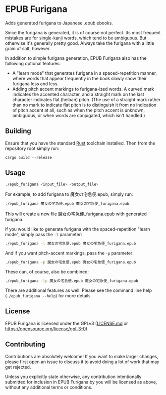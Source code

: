 # EPUB Furigana

Adds generated furigana to Japanese .epub ebooks.

Since the furigana is generated, it is of course not perfect.  Its most frequent mistakes are for single-kanji words, which tend to be ambiguous. But otherwise it's generally pretty good.  Always take the furigana with a little grain of salt, however.

In addition to simple furigana generation, EPUB Furigana also has the following optional features:

- A "learn mode" that generates furigana in a spaced-repetition manner, where words that appear frequently in the book slowly show their furigana less and less.
- Adding pitch accent markings to furigana-ized words. A curved mark indicates the accented character, and a straight mark on the last character indicates flat (heiban) pitch.  (The use of a straight mark rather than no mark to indicate flat pitch is to distinguish it from no indication of pitch accent at all, such as when the pitch accent is unknown, ambiguous, or when words are conjugated, which isn't handled.)


## Building

Ensure that you have the standard [Rust](https://www.rust-lang.org) toolchain
installed.  Then from the repository root simply run:

```
cargo build --release
```


## Usage

```bash
./epub_furigana <input_file> <output_file>
```

For example, to add furigana to 魔女の宅急便.epub,
simply run:

```bash
./epub_furigana 魔女の宅急便.epub 魔女の宅急便_furigana.epub
```

This will create a new file 魔女の宅急便_furigana.epub with generated furigana.

If you would like to generate furigana with the spaced-repetition "learn mode", simply pass the `-l` parameter:

```bash
./epub_furigana -l 魔女の宅急便.epub 魔女の宅急便_furigana.epub
```

And if you want pitch-accent markings, pass the `-p` parameter:

```bash
./epub_furigana -p 魔女の宅急便.epub 魔女の宅急便_furigana.epub
```

These can, of course, also be combined:

```bash
./epub_furigana -lp 魔女の宅急便.epub 魔女の宅急便_furigana.epub
```

There are additional features as well.  Please see the command line help
(`./epub_furigana --help`) for more details.


## License

EPUB Furigana is licensed under the GPLv3 ([LICENSE.md](LICENSE.md) or https://opensource.org/license/gpl-3-0).


## Contributing

Contributions are absolutely welcome!  If you want to make larger changes,
please first open an issue to discuss it to avoid doing a lot of work that may
get rejected.

Unless you explicitly state otherwise, any contribution intentionally submitted
for inclusion in EPUB Furigana by you will be licensed as above, without any
additional terms or conditions.
